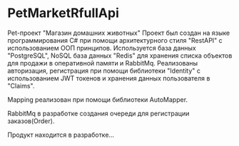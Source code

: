 # PetMarketRfullApi
Pet-проект "Магазин домашних животных"
Проект был создан на языке программирования C# при помощи архитектурного стиля "RestAPI" с использованием ООП принципов.
Используется база данных "PostgreSQL", NoSQL база данных "Redis" для хранения списка объектов для продажи в оперативной памяти
и RabbitMq.
Реализованы авторизация, регистрация при помощи библиотеки "Identity" с использованием JWT токенов и хранения данных пользователя в "Claims".

Mapping реализован при помощи библиотеки AutoMapper.

RabbitMq в разработке создания очереди для регистрации заказов(Order).

Продукт находится в разработке...
